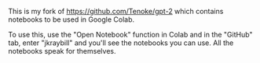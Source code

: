 This is my fork of https://github.com/Tenoke/gpt-2 which contains notebooks to be used in Google Colab.

To use this, use the "Open Notebook" function in Colab and in the "GitHub" tab, enter "jkraybill" and you'll see the notebooks you can use. All the notebooks speak for themselves.
